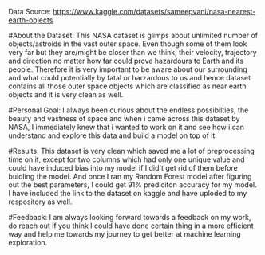 Data Source: https://www.kaggle.com/datasets/sameepvani/nasa-nearest-earth-objects

#About the Dataset: 
This NASA dataset is glimps about unlimited number of objects/astroids in the vast outer space. Even though some of them look very far but they are/might be closer than we think, their velocity, trajectory and direction no matter how far could prove hazardours to Earth and its people. Therefore it is very important to be aware about our surrounding and what could potentially by fatal or harzardous to us and hence dataset contains all those outer space objects which are classified as near earth objects and it is very clean as well.

#Personal Goal: 
I always been curious about the endless possibilties, the beauty and vastness of space and when i came across this dataset by NASA, I immediately knew that i wanted to work on it and see how i can understand and explore this data and build a model on top of it. 

#Results:
This dataset is very clean which saved me a lot of preprocessing time on it, except for two columns which had only one unique value and could have induced bias into my model if I did't get rid of them before buidling the model. And once I ran my Random Forest model after figuring out the best parameters, I could get 91% prediciton accuracy for my model. I have included the link to the dataset on kaggle and have uploded to my respository as well.

#Feedback: 
I am always looking forward towards a feedback on my work, do reach out if you think I could have done certain thing in a more efficient way and help me towards my journey to get better at machine learning exploration.

